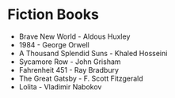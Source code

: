 # Fiction Books

- Brave New World - Aldous Huxley
- 1984 - George Orwell
- A Thousand Splendid Suns - Khaled Hosseini
- Sycamore Row - John Grisham
- Fahrenheit 451 - Ray Bradbury
- The Great Gatsby - F. Scott Fitzgerald
- Lolita - Vladimir Nabokov
